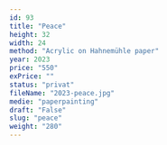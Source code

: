 ```yaml
---
id: 93
title: "Peace"
height: 32
width: 24
method: "Acrylic on Hahnemühle paper"
year: 2023
price: "550"
exPrice: ""
status: "privat"
fileName: "2023-peace.jpg"
medie: "paperpainting"
draft: "False"
slug: "peace"
weight: "280"
---
```

